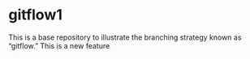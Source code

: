 # gitflow1
This is a base repository to illustrate the branching strategy known as “gitflow.”
This is a new feature
